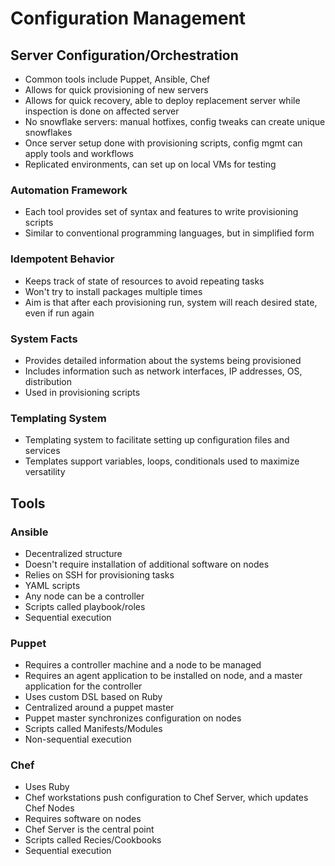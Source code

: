# Configuration Management

## Server Configuration/Orchestration

- Common tools include Puppet, Ansible, Chef
- Allows for quick provisioning of new servers
- Allows for quick recovery, able to deploy replacement server while inspection is done on affected server
- No snowflake servers: manual hotfixes, config tweaks can create unique snowflakes
- Once server setup done with provisioning scripts, config mgmt can apply tools and workflows
- Replicated environments, can set up on local VMs for testing

### Automation Framework
- Each tool provides set of syntax and features to write provisioning scripts
- Similar to conventional programming languages, but in simplified form

### Idempotent Behavior
- Keeps track of state of resources to avoid repeating tasks
- Won't try to install packages multiple times
- Aim is that after each provisioning run, system will reach desired state, even if run again

### System Facts
- Provides detailed information about the systems being provisioned
- Includes information such as network interfaces, IP addresses, OS, distribution
- Used in provisioning scripts

### Templating System
- Templating system to facilitate setting up configuration files and services
- Templates support variables, loops, conditionals used to maximize versatility

## Tools

### Ansible
- Decentralized structure
- Doesn't require installation of additional software on nodes
- Relies on SSH for provisioning tasks
- YAML scripts
- Any node can be a controller
- Scripts called playbook/roles
- Sequential execution

### Puppet
- Requires a controller machine and a node to be managed
- Requires an agent application to be installed on node, and a master application for the controller
- Uses custom DSL based on Ruby
- Centralized around a puppet master
- Puppet master synchronizes configuration on nodes
- Scripts called Manifests/Modules
- Non-sequential execution

### Chef
- Uses Ruby
- Chef workstations push configuration to Chef Server, which updates Chef Nodes
- Requires software on nodes
- Chef Server is the central point
- Scripts called Recies/Cookbooks
- Sequential execution
